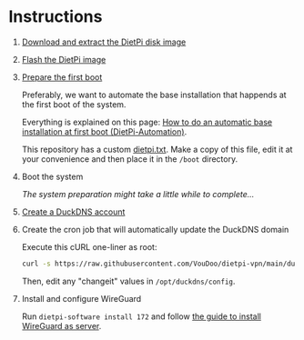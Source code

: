 # Instructions

1. [Download and extract the DietPi disk image](https://dietpi.com/docs/install/#1-download-and-extract-the-dietpi-disk-image)
2. [Flash the DietPi image](https://dietpi.com/docs/install/#2-flash-the-dietpi-image)
3. [Prepare the first boot](https://dietpi.com/docs/install/#3-prepare-the-first-boot)

    Preferably, we want to automate the base installation that happends at the first boot of the system.

    Everything is explained on this page: [How to do an automatic base installation at first boot (DietPi-Automation)](https://dietpi.com/docs/usage/#how-to-do-an-automatic-base-installation-at-first-boot-dietpi-automation).

    This repository has a custom [dietpi.txt](dietpi.txt).
    Make a copy of this file, edit it at your convenience and then place it in the `/boot` directory.

4. Boot the system

    *The system preparation might take a little while to complete...*

5. [Create a DuckDNS account](https://www.duckdns.org/)

6. Create the cron job that will automatically update the DuckDNS domain

    Execute this cURL one-liner as root:

    ```sh
    curl -s https://raw.githubusercontent.com/VouDoo/dietpi-vpn/main/duckdns.sh | sudo /bin/sh
    ```

    Then, edit any "changeit" values in `/opt/duckdns/config`.

7. Install and configure WireGuard

    Run `dietpi-software install 172` and follow [the guide to install WireGuard as server](https://dietpi.com/docs/software/vpn/#wireguard).
